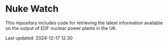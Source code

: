 # Nuke Watch

This repository includes code for retrieving the latest information available on the output of EDF nuclear power plants in the UK.

Last updated: 2024-12-17 12:30